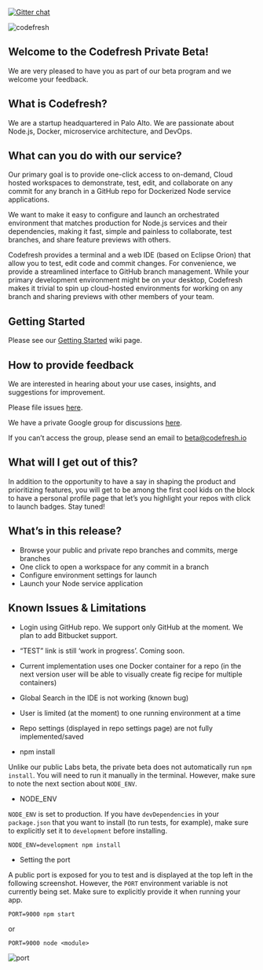 [![Gitter chat](https://badges.gitter.im/codefresh-io/beta.png)](https://gitter.im/codefresh-io/beta "Gitter chat")


![codefresh](http://images.codefresh.io.s3.amazonaws.com/logo/codefresh_logo_120x106.png)

## Welcome to the Codefresh Private Beta!

We are very pleased to have you as part of our beta program and we welcome your feedback.

## What is Codefresh?

We are a startup headquartered in Palo Alto. We are passionate about Node.js, Docker, microservice architecture, and DevOps.

## What can you do with our service?

Our primary goal is to provide one-click access to on-demand, Cloud hosted workspaces to demonstrate, test, edit, and collaborate on any commit for any branch in a GitHub repo for Dockerized Node service applications.

We want to make it easy to configure and launch an orchestrated environment that matches production for Node.js services and their dependencies, making it fast, simple and painless to collaborate, test branches, and share feature previews with others.

Codefresh provides a terminal and a web IDE (based on Eclipse Orion) that allow you to test, edit code and commit changes. For convenience, we provide a streamlined interface to GitHub branch management. While your primary development environment might be on your desktop, Codefresh makes it trivial to spin up cloud-hosted environments for working on any branch and sharing previews with other members of your team.

## Getting Started

Please see our [Getting Started](https://github.com/codefresh-io/beta/wiki/Getting-Started) wiki page.

## How to provide feedback

We are interested in hearing about your use cases, insights, and suggestions for improvement.

Please file issues [here](https://github.com/codefresh-io/beta/issues).

We have a private Google group for discussions [here](https://groups.google.com/forum/#!forum/codefresh-private-beta).

If you can’t access the group, please send an email to beta@codefresh.io

## What will I get out of this?

In addition to the opportunity to have a say in shaping the product and prioritizing features, you will get to be among the first cool kids on the block to have a personal profile page that let’s you highlight your repos with click to launch badges. Stay tuned!

## What’s in this release?

 * Browse your public and private repo branches and commits, merge branches
 * One click to open a workspace for any commit in a branch
 * Configure environment settings for launch
 * Launch your Node service application

## Known Issues & Limitations

 * Login using GitHub repo. We support only GitHub at the moment. We plan to add Bitbucket support.
 * “TEST” link is still ‘work in progress’. Coming soon. 
 * Current implementation uses one Docker container for a repo (in the next version user will be able to visually create fig recipe for multiple containers) 
 * Global Search in the IDE is not working (known bug)
 * User is limited (at the moment) to one running environment at a time
 * Repo settings (displayed in repo settings page) are not fully implemented/saved

 * npm install

Unlike our public Labs beta, the private beta does not automatically run `npm install`. You will need to run it manually in the terminal. However, make sure to note the next section about `NODE_ENV`.

* NODE_ENV

`NODE_ENV` is set to production. If you have `devDependencies` in your `package.json` that you want to install (to run tests, for example), make sure to explicitly set it to `development` before installing.

    NODE_ENV=development npm install

 * Setting the port

A public port is exposed for you to test and is displayed at the top left in the following screenshot. However, the `PORT` environment variable is not currently being set. Make sure to explicitly provide it when running your app.

    PORT=9000 npm start

or

    PORT=9000 node <module>

![port](http://images.codefresh.io.s3.amazonaws.com/getting-started/port-assignment.png)



